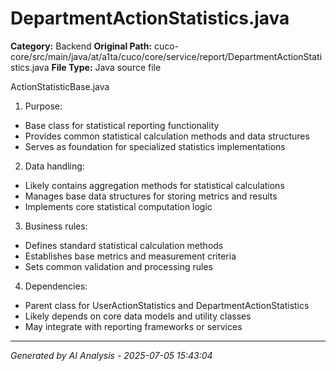 # DepartmentActionStatistics.java

**Category:** Backend
**Original Path:** cuco-core/src/main/java/at/a1ta/cuco/core/service/report/DepartmentActionStatistics.java
**File Type:** Java source file

ActionStatisticBase.java
1. Purpose:
- Base class for statistical reporting functionality
- Provides common statistical calculation methods and data structures
- Serves as foundation for specialized statistics implementations

2. Data handling:
- Likely contains aggregation methods for statistical calculations
- Manages base data structures for storing metrics and results
- Implements core statistical computation logic

3. Business rules:
- Defines standard statistical calculation methods
- Establishes base metrics and measurement criteria
- Sets common validation and processing rules

4. Dependencies:
- Parent class for UserActionStatistics and DepartmentActionStatistics
- Likely depends on core data models and utility classes
- May integrate with reporting frameworks or services

---
*Generated by AI Analysis - 2025-07-05 15:43:04*
